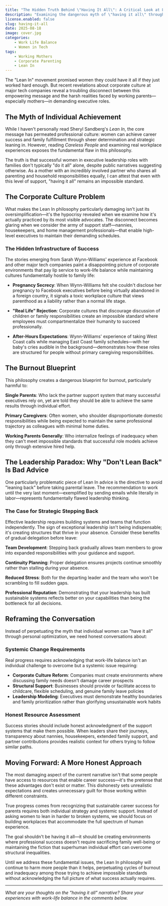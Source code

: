 ```yaml
---
title: "The Hidden Truth Behind \"Having It All\": A Critical Look at Lean In Culture"
description: "Examining the dangerous myth of \"having it all\" through corporate experiences that reveal the gap between Lean In philosophy and workplace reality for working parents."
license.enabled: false
slug: having-it-all
date: 2025-08-18
image: cover.jpg
categories:
    - Work Life Balance
    - Women in Tech
tags:
    - Working Mothers
    - Corporate Parenting
    - Lean In
---
```


The "Lean In" movement promised women they could have it all if they just worked hard enough. But recent revelations about corporate culture at major tech companies reveal a troubling disconnect between this empowering message and the harsh realities faced by working parents—especially mothers—in demanding executive roles.

## The Myth of Individual Achievement

While I haven't personally read Sheryl Sandberg's *Lean In*, the core message has permeated professional culture: women can achieve career success and family fulfillment through sheer determination and strategic leaning in. However, reading *Careless People* and examining real workplace experiences exposes the fundamental flaw in this philosophy.

The truth is that successful women in executive leadership roles with families don't typically "do it all" alone, despite public narratives suggesting otherwise. As a mother with an incredibly involved partner who shares all parenting and household responsibilities equally, I can attest that even with this level of support, "having it all" remains an impossible standard.

## The Corporate Culture Problem

What makes the Lean In philosophy particularly damaging isn't just its oversimplification—it's the hypocrisy revealed when we examine how it's actually practiced by its most visible advocates. The disconnect becomes glaring when we consider the army of support staff—nannies, housekeepers, and home management professionals—that enable high-level executives to maintain their demanding schedules.

### The Hidden Infrastructure of Success

The stories emerging from Sarah Wynn-Williams' experience at Facebook and other major tech companies paint a disappointing picture of corporate environments that pay lip service to work-life balance while maintaining cultures fundamentally hostile to family life:

- **Pregnancy Secrecy**: When Wynn-Williams felt she couldn't disclose her pregnancy to Facebook executives before being virtually abandoned in a foreign country, it signals a toxic workplace culture that views parenthood as a liability rather than a normal life stage.

- **"Real Life" Rejection**: Corporate cultures that discourage discussion of children or family responsibilities create an impossible standard where employees must compartmentalize their humanity to succeed professionally.

- **After-Hours Expectations**: Wynn-Williams' experience of taking West Coast calls while managing East Coast family schedules—with her baby's cries audible in the background—demonstrates how these roles are structured for people without primary caregiving responsibilities.

## The Burnout Blueprint

This philosophy creates a dangerous blueprint for burnout, particularly harmful to:

**Single Parents**: Who lack the partner support system that many successful executives rely on, yet are told they should be able to achieve the same results through individual effort.

**Primary Caregivers**: Often women, who shoulder disproportionate domestic responsibilities while being expected to maintain the same professional trajectory as colleagues with minimal home duties.

**Working Parents Generally**: Who internalize feelings of inadequacy when they can't meet impossible standards that successful role models achieve only through extensive hired help.

## The Leadership Paradox: Why "Don't Lean Back" Is Bad Advice

One particularly problematic piece of Lean In advice is the directive to avoid "leaning back" before taking parental leave. The recommendation to work until the very last moment—exemplified by sending emails while literally in labor—represents fundamentally flawed leadership thinking.

### The Case for Strategic Stepping Back

Effective leadership requires building systems and teams that function independently. The sign of exceptional leadership isn't being indispensable; it's creating structures that thrive in your absence. Consider these benefits of gradual delegation before leave:

**Team Development**: Stepping back gradually allows team members to grow into expanded responsibilities with your guidance and support.

**Continuity Planning**: Proper delegation ensures projects continue smoothly rather than stalling during your absence.

**Reduced Stress**: Both for the departing leader and the team who won't be scrambling to fill sudden gaps.

**Professional Reputation**: Demonstrating that your leadership has built sustainable systems reflects better on your capabilities than being the bottleneck for all decisions.

## Reframing the Conversation

Instead of perpetuating the myth that individual women can "have it all" through personal optimization, we need honest conversations about:

### Systemic Change Requirements

Real progress requires acknowledging that work-life balance isn't an individual challenge to overcome but a systemic issue requiring:

- **Corporate Culture Reform**: Companies must create environments where discussing family needs doesn't damage career prospects
- **Structural Support**: Businesses should provide or facilitate access to childcare, flexible scheduling, and genuine family leave policies
- **Leadership Modeling**: Executives must demonstrate healthy boundaries and family prioritization rather than glorifying unsustainable work habits

### Honest Resource Assessment

Success stories should include honest acknowledgment of the support systems that make them possible. When leaders share their journeys, transparency about nannies, housekeepers, extended family support, and partner contributions provides realistic context for others trying to follow similar paths.

## Moving Forward: A More Honest Approach

The most damaging aspect of the current narrative isn't that some people have access to resources that enable career success—it's the pretense that these advantages don't exist or matter. This dishonesty sets unrealistic expectations and creates unnecessary guilt for those working within different constraints.

True progress comes from recognizing that sustainable career success for parents requires both individual strategy and systemic support. Instead of asking women to lean in harder to broken systems, we should focus on building workplaces that accommodate the full spectrum of human experience.

The goal shouldn't be having it all—it should be creating environments where professional success doesn't require sacrificing family well-being or maintaining the fiction that superhuman individual effort can overcome structural inequalities.

Until we address these fundamental issues, the Lean In philosophy will continue to harm more people than it helps, perpetuating cycles of burnout and inadequacy among those trying to achieve impossible standards without acknowledging the full picture of what success actually requires.

---

*What are your thoughts on the "having it all" narrative? Share your experiences with work-life balance in the comments below.*
